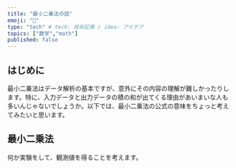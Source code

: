 ```yaml
---
title: "最小二乗法の話"
emoji: "🤖"
type: "tech" # tech: 技術記事 / idea: アイデア
topics: ["数学","math"]
published: false
---
```


## はじめに

最小二乗法はデータ解析の基本ですが、意外にその内容の理解が難しかったりします。特に、入力データと出力データの積の和が出てくる理由があいまいな人も多いんじゃないでしょうか。以下では、最小二乗法の公式の意味をちょっと考えてみたいと思います。

## 最小二乗法

何か実験をして、観測値を得ることを考えます。
